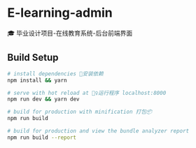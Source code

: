 # E-learning-admin

🎓 毕业设计项目-在线教育系统-后台前端界面


## Build Setup

``` bash
# install dependencies 🔧安装依赖
npm install && yarn

# serve with hot reload at 🏃‍♀️运行程序 localhost:8000
npm run dev && yarn dev

# build for production with minification 打包📦
npm run build

# build for production and view the bundle analyzer report
npm run build --report
```



